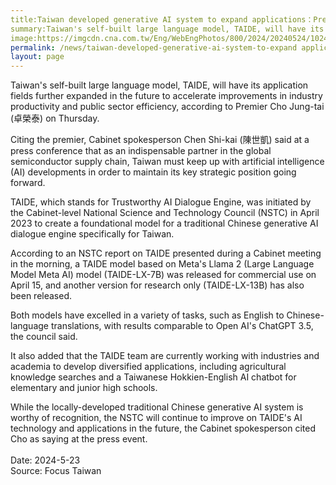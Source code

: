 ```yaml
---
title:Taiwan developed generative AI system to expand applications：Premier
summary:Taiwan's self-built large language model, TAIDE, will have its application fields further expanded in the future to accelerate improvements in industry productivity and public sector efficiency, according to Premier Cho Jung-tai (卓榮泰) on Thursday.
image:https://imgcdn.cna.com.tw/Eng/WebEngPhotos/800/2024/20240524/1024x768_042662315958.jpg
permalink: /news/taiwan-developed-generative-ai-system-to-expand applications-premier/
layout: page
---
```

Taiwan's self-built large language model, TAIDE, will have its application fields further expanded in the future to accelerate improvements in industry productivity and public sector efficiency, according to Premier Cho Jung-tai (卓榮泰) on Thursday.

Citing the premier, Cabinet spokesperson Chen Shi-kai (陳世凱) said at a press conference that as an indispensable partner in the global semiconductor supply chain, Taiwan must keep up with artificial intelligence (AI) developments in order to maintain its key strategic position going forward.

TAIDE, which stands for Trustworthy AI Dialogue Engine, was initiated by the Cabinet-level National Science and Technology Council (NSTC) in April 2023 to create a foundational model for a traditional Chinese generative AI dialogue engine specifically for Taiwan.

According to an NSTC report on TAIDE presented during a Cabinet meeting in the morning, a TAIDE model based on Meta's Llama 2 (Large Language Model Meta AI) model (TAIDE-LX-7B) was released for commercial use on April 15, and another version for research only (TAIDE-LX-13B) has also been released.

Both models have excelled in a variety of tasks, such as English to Chinese-language translations, with results comparable to Open AI's ChatGPT 3.5, the council said.

It also added that the TAIDE team are currently working with industries and academia to develop diversified applications, including agricultural knowledge searches and a Taiwanese Hokkien-English AI chatbot for elementary and junior high schools.

While the locally-developed traditional Chinese generative AI system is worthy of recognition, the NSTC will continue to improve on TAIDE's AI technology and applications in the future, the Cabinet spokesperson cited Cho as saying at the press event.
<br/>
<br/>
Date: 2024-5-23
<br/>
Source: Focus Taiwan
